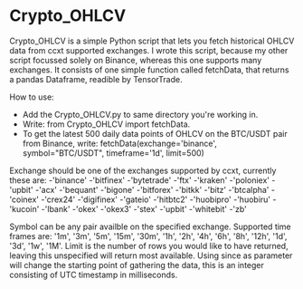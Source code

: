 # Crypto_OHLCV
Crypto_OHLCV is a simple Python script that lets you fetch historical OHLCV data from ccxt supported exchanges.
I wrote this script, because my other script focussed solely on Binance, whereas this one supports many exchanges.
It consists of one simple function called fetchData, that returns a pandas Dataframe, readible by TensorTrade.

How to use:
- Add the Crypto_OHLCV.py to same directory you're working in.
- Write: from Crypto_OHLCV import fetchData.
- To get the latest 500 daily data points of OHLCV on the BTC/USDT pair from Binance, write: fetchData(exchange='binance', symbol="BTC/USDT", timeframe='1d', limit=500)

Exchange should be one of the exchanges supported by ccxt, currently these are:
-'binance'
-'bitfinex'
-'bytetrade'
-'ftx'
-'kraken'
-'poloniex'
-'upbit'
-'acx'
-'bequant'
-'bigone'
-'bitforex'
-'bitkk'
-'bitz'
-'btcalpha'
-'coinex'
-'crex24'
-'digifinex'
-'gateio'
-'hitbtc2'
-'huobipro'
-'huobiru'
-'kucoin'
-'lbank'
-'okex'
-'okex3'
-'stex'
-'upbit'
-'whitebit'
-'zb'

Symbol can be any pair availble on the specified exchange. 
Supported time frames are: '1m', '3m', '5m', '15m', '30m', '1h', '2h', '4h', '6h', '8h', '12h', '1d', '3d', '1w', '1M'.
Limit is the number of rows you would like to have returned, leaving this unspecified will return most available.
Using since as parameter will change the starting point of gathering the data, this is an integer consisting of UTC timestamp in milliseconds.

